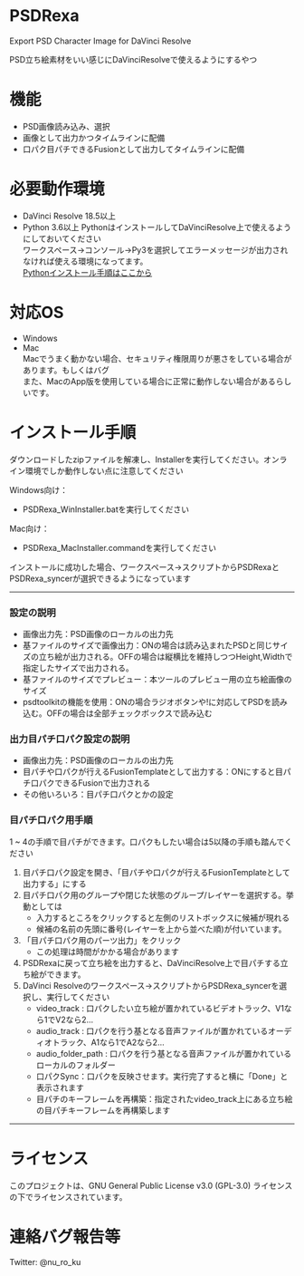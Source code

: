 # PSDRexa
Export PSD Character Image for DaVinci Resolve

PSD立ち絵素材をいい感じにDaVinciResolveで使えるようにするやつ

# 機能
- PSD画像読み込み、選択
- 画像として出力かつタイムラインに配備
- 口パク目パチできるFusionとして出力してタイムラインに配備

# 必要動作環境
- DaVinci Resolve 18.5以上  
- Python 3.6以上
PythonはインストールしてDaVinciResolve上で使えるようにしておいてください  
ワークスペース→コンソール→Py3を選択してエラーメッセージが出力されなければ使える環境になってます。  
[Pythonインストール手順はここから](./HowToInstall_Python.md)

# 対応OS
- Windows  
- Mac  
Macでうまく動かない場合、セキュリティ権限周りが悪さをしている場合があります。もしくはバグ  
また、MacのApp版を使用している場合に正常に動作しない場合があるらしいです。

# インストール手順
ダウンロードしたzipファイルを解凍し、Installerを実行してください。オンライン環境でしか動作しない点に注意してください

Windows向け：
* PSDRexa_WinInstaller.batを実行してください

Mac向け：
+ PSDRexa_MacInstaller.commandを実行してください

インストールに成功した場合、ワークスペース→スクリプトからPSDRexaとPSDRexa_syncerが選択できるようになっています

-------------
### 設定の説明
* 画像出力先：PSD画像のローカルの出力先
* 基ファイルのサイズで画像出力：ONの場合は読み込まれたPSDと同じサイズの立ち絵が出力される。OFFの場合は縦横比を維持しつつHeight,Widthで指定したサイズで出力される。
* 基ファイルのサイズでプレビュー：本ツールのプレビュー用の立ち絵画像のサイズ
* psdtoolkitの機能を使用：ONの場合ラジオボタンや!に対応してPSDを読み込む。OFFの場合は全部チェックボックスで読み込む

### 出力目パチ口パク設定の説明
* 画像出力先：PSD画像のローカルの出力先
* 目パチや口パクが行えるFusionTemplateとして出力する：ONにすると目パチ口パクできるFusionで出力される
* その他いろいろ：目パチ口パクとかの設定

### 目パチ口パク用手順

1 ~ 4の手順で目パチができます。口パクもしたい場合は5以降の手順も踏んでください
1. 目パチ口パク設定を開き、「目パチや口パクが行えるFusionTemplateとして出力する」にする
2. 目パチ口パク用のグループや閉じた状態のグループ/レイヤーを選択する。挙動としては
   * 入力するところをクリックすると左側のリストボックスに候補が現れる
   * 候補の名前の先頭に番号(レイヤーを上から並べた順)が付いています。
3. 「目パチ口パク用のパーツ出力」をクリック
   * この処理は時間がかかる場合があります
4. PSDRexaに戻って立ち絵を出力すると、DaVinciResolve上で目パチする立ち絵ができます。
5. DaVinci Resolveのワークスペース→スクリプトからPSDRexa_syncerを選択し、実行してください
   * video_track : 口パクしたい立ち絵が置かれているビデオトラック、V1なら1でV2なら2...
   * audio_track : 口パクを行う基となる音声ファイルが置かれているオーディオトラック、A1なら1でA2なら2...
   * audio_folder_path : 口パクを行う基となる音声ファイルが置かれているローカルのフォルダー
   * 口パクSync：口パクを反映させます。実行完了すると横に「Done」と表示されます
   * 目パチのキーフレームを再構築：指定されたvideo_track上にある立ち絵の目パチキーフレームを再構築します
   
--------------

# ライセンス
このプロジェクトは、GNU General Public License v3.0 (GPL-3.0) ライセンスの下でライセンスされています。

# 連絡バグ報告等
Twitter: @nu_ro_ku
